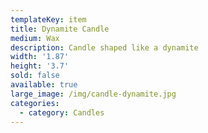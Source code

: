 ```yaml
---
templateKey: item
title: Dynamite Candle
medium: Wax
description: Candle shaped like a dynamite
width: '1.87'
height: '3.7'
sold: false
available: true
large_image: /img/candle-dynamite.jpg
categories:
  - category: Candles
---
```


